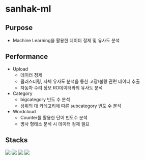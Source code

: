 # sanhak-ml
## Purpose
- Machine Learning을 활용한 데이터 정제 및 유사도 분석

## Performance
- Upload
  - 데이터 정제
  - 클러스터링, 자체 유사도 분석을 통한 고장/불량 관련 데이터 추출
  - 자동차 수리 정보 RO데이터와의 유사도 분석
- Category
  - bigcategory 빈도 수 분석
  - 상위의 대 카테고리에 따른 subcategory 빈도 수 분석
- Wordcloud
  - Counter를 활용한 단어 빈도수 분석
  - 명사 형태소 분석 시 데이터 정제 필요

## Stacks
<img src="https://img.shields.io/badge/Scikitlearn-F7931E?style=for-the-badge&logo=Scikitlearn&logoColor=white">  <img src="https://img.shields.io/badge/Python-3776AB?style=for-the-badge&logo=Python&logoColor=white"> <img src="https://img.shields.io/badge/Numpy-013243?style=for-the-badge&logo=Numpy&logoColor=white"> <img src="https://img.shields.io/badge/Pandas-150458?style=for-the-badge&logo=Pandas&logoColor=white">
